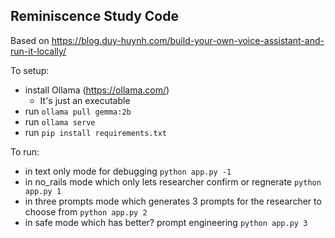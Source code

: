 ## Reminiscence Study Code

Based on https://blog.duy-huynh.com/build-your-own-voice-assistant-and-run-it-locally/

To setup:
- install Ollama (https://ollama.com/)
    - It's just an executable
- run `ollama pull gemma:2b`
- run `ollama serve`
- run `pip install requirements.txt`

To run:
- in text only mode for debugging `python app.py -1`
- in no_rails mode which only lets researcher confirm or regnerate `python app.py 1`
- in three prompts mode which generates 3 prompts for the researcher to choose from `python app.py 2`
- in safe mode which has better? prompt engineering `python app.py 3`